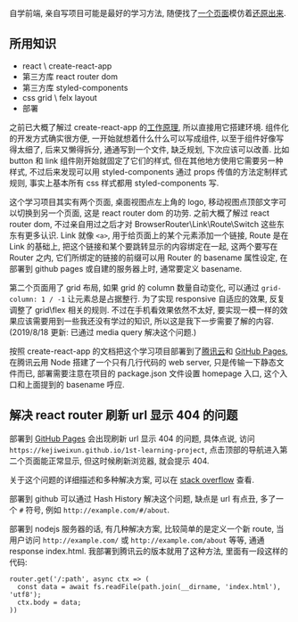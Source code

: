 自学前端, 亲自写项目可能是最好的学习方法, 随便找了[一个页面](https://www.figma.com/c/plugin/741472919529947576/SkewDat)模仿着[还原出来](https://kejiweixun.github.io/1st-learning-project/).

## 所用知识

* react \ create-react-app
* 第三方库 react router dom
* 第三方库 styled-components
* css grid \ felx layout
* 部署

之前已大概了解过 create-react-app 的[工作原理](https://github.com/kejiweixun/react-app-dev-env), 所以直接用它搭建环境. 组件化的开发方式确实很方便, 一开始就想着什么什么可以写成组件, 以至于组件好像写得太细了, 后来又懒得拆分, 通通写到一个文件, 缺乏规划, 下次应该可以改善. 比如 button 和 link 组件刚开始就固定了它们的样式, 但在其他地方使用它需要另一种样式, 不过后来发现可以用 styled-components 通过 props 传值的方法定制样式规则, 事实上基本所有 css 样式都用 styled-components 写.

这个学习项目其实有两个页面, 桌面视图点左上角的 logo, 移动视图点顶部文字可以切换到另一个页面, 这是 react router dom 的功劳. 之前大概了解过 react router dom, 不过亲自用过之后才对 BrowserRouter\Link\Route\Switch 这些东东有更多认识. Link 就像 `<a>`, 用于给页面上的某个元素添加一个链接, Route 是在 Link 的基础上, 把这个链接和某个要跳转显示的内容绑定在一起, 这两个要写在 Router 之内, 它们所绑定的链接的前缀可以用 Router 的 basename 属性设定, 在部署到 github pages 或自建的服务器上时, 通常要定义 basename.
  
第二个页面用了 grid 布局, 如果 grid 的 column 数量自动变化, 可以通过 `grid-column: 1 / -1` 让元素总是占据整行. 为了实现 responsive 自适应的效果, 反复调整了 grid\flex 相关的规则. 不过在手机看效果依然不太好, 要实现一模一样的效果应该需要用到一些我还没有学过的知识, 所以这是我下一步需要了解的内容. (2019/8/18 更新: 已通过 media query 解决这个问题.)

按照 create-react-app 的文档把这个学习项目部署到了[腾讯云](https://project.kejiweixun/project1)和 [GitHub Pages](https://kejiweixun.github.io/1st-learning-project), 在腾讯云用 Node 搭建了一个只有几行代码的 web server, 只是传输一下静态文件而已, 部署需要注意在项目的 package.json 文件设置 homepage 入口, 这个入口和上面提到的 basename 呼应.

## 解决 react router 刷新 url 显示 404 的问题

部署到 [GitHub Pages](https://kejiweixun.github.io/1st-learning-project) 会出现刷新 url 显示 404 的问题, 具体点说, 访问 `https://kejiweixun.github.io/1st-learning-project`, 点击顶部的导航进入第二个页面能正常显示, 但这时候刷新浏览器, 就会提示 404.

关于这个问题的详细描述和多种解决方案, 可以在 [stack overflow](https://stackoverflow.com/questions/27928372/react-router-urls-dont-work-when-refreshing-or-writing-manually) 查看.

部署到 github 可以通过 Hash History 解决这个问题, 缺点是 url 有点丑, 多了一个 `#` 符号, 例如 `http://example.com/#/about`.

部署到 nodejs 服务器的话, 有几种解决方案, 比较简单的是定义一个新 route, 当用户访问 `http://example.com/` 或 `http://example.com/about` 等等, 通通 response index.html. 我部署到腾讯云的版本就用了这种方法, 里面有一段这样的代码:
```
router.get('/:path', async ctx => (
  const data = await fs.readFile(path.join(__dirname, 'index.html'), 'utf8');
  ctx.body = data;
))
```
